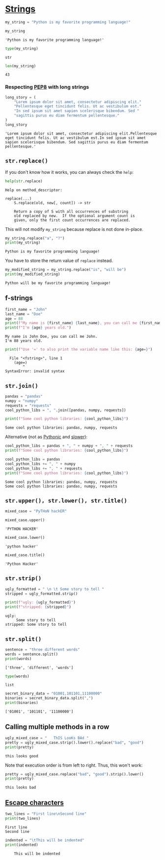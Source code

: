 
# [Strings](https://docs.python.org/3/library/stdtypes.html#text-sequence-type-str)


```python
my_string = "Python is my favorite programming language!"
```


```python
my_string
```




    'Python is my favorite programming language!'




```python
type(my_string)
```




    str




```python
len(my_string)
```




    43



### Respecting [PEP8](https://www.python.org/dev/peps/pep-0008/#maximum-line-length) with long strings


```python
long_story = (
    "Lorem ipsum dolor sit amet, consectetur adipiscing elit."
    "Pellentesque eget tincidunt felis. Ut ac vestibulum est."
    "In sed ipsum sit amet sapien scelerisque bibendum. Sed "
    "sagittis purus eu diam fermentum pellentesque."
)
long_story
```




    'Lorem ipsum dolor sit amet, consectetur adipiscing elit.Pellentesque eget tincidunt felis. Ut ac vestibulum est.In sed ipsum sit amet sapien scelerisque bibendum. Sed sagittis purus eu diam fermentum pellentesque.'



## `str.replace()`

If you don't know how it works, you can always check the `help`:


```python
help(str.replace)
```

    Help on method_descriptor:
    
    replace(...)
        S.replace(old, new[, count]) -> str
        
        Return a copy of S with all occurrences of substring
        old replaced by new.  If the optional argument count is
        given, only the first count occurrences are replaced.
    
    

This will not modify `my_string` because replace is not done in-place.


```python
my_string.replace("a", "?")
print(my_string)
```

    Python is my favorite programming language!
    

You have to store the return value of `replace` instead.


```python
my_modified_string = my_string.replace("is", "will be")
print(my_modified_string)
```

    Python will be my favorite programming language!
    

## f-strings


```python
first_name = "John"
last_name = "Doe"
age = 88
print(f"My name is {first_name} {last_name}, you can call me {first_name}.")
print(f"I'm {age} years old.")
```

    My name is John Doe, you can call me John.
    I'm 88 years old.
    


```python
print(f"Use '=' to also print the variable name like this: {age=}")
```


      File "<fstring>", line 1
        (age=)
            ^
    SyntaxError: invalid syntax
    


## `str.join()`


```python
pandas = "pandas"
numpy = "numpy"
requests = "requests"
cool_python_libs = ", ".join([pandas, numpy, requests])
```


```python
print(f"Some cool python libraries: {cool_python_libs}")
```

    Some cool python libraries: pandas, numpy, requests
    

Alternative (not as [Pythonic](http://docs.python-guide.org/en/latest/writing/style/#idioms) and [slower](https://waymoot.org/home/python_string/)):


```python
cool_python_libs = pandas + ", " + numpy + ", " + requests
print(f"Some cool python libraries: {cool_python_libs}")

cool_python_libs = pandas
cool_python_libs += ", " + numpy
cool_python_libs += ", " + requests
print(f"Some cool python libraries: {cool_python_libs}")
```

    Some cool python libraries: pandas, numpy, requests
    Some cool python libraries: pandas, numpy, requests
    

## `str.upper(), str.lower(), str.title()`


```python
mixed_case = "PyTHoN hackER"
```


```python
mixed_case.upper()
```




    'PYTHON HACKER'




```python
mixed_case.lower()
```




    'python hacker'




```python
mixed_case.title()
```




    'Python Hacker'



## `str.strip()`


```python
ugly_formatted = " \n \t Some story to tell "
stripped = ugly_formatted.strip()

print(f"ugly: {ugly_formatted}")
print(f"stripped: {stripped}")
```

    ugly:  
     	 Some story to tell 
    stripped: Some story to tell
    

## `str.split()`


```python
sentence = "three different words"
words = sentence.split()
print(words)
```

    ['three', 'different', 'words']
    


```python
type(words)
```




    list




```python
secret_binary_data = "01001,101101,11100000"
binaries = secret_binary_data.split(",")
print(binaries)
```

    ['01001', '101101', '11100000']
    

## Calling multiple methods in a row


```python
ugly_mixed_case = "   ThIS LooKs BAd "
pretty = ugly_mixed_case.strip().lower().replace("bad", "good")
print(pretty)
```

    this looks good
    

Note that execution order is from left to right. Thus, this won't work:


```python
pretty = ugly_mixed_case.replace("bad", "good").strip().lower()
print(pretty)
```

    this looks bad
    

## [Escape characters](http://python-reference.readthedocs.io/en/latest/docs/str/escapes.html#escape-characters)


```python
two_lines = "First line\nSecond line"
print(two_lines)
```

    First line
    Second line
    


```python
indented = "\tThis will be indented"
print(indented)
```

    	This will be indented
    
